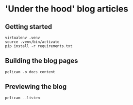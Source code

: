 # 'Under the hood' blog articles

## Getting started

```shell
virtualenv .venv
source .venv/bin/activate
pip install -r requirements.txt
```

## Building the blog pages

```shell
pelican -o docs content
```

## Previewing the blog

```shell
pelican --listen
```

